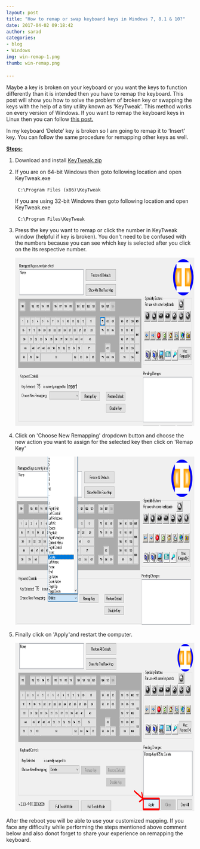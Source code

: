 ```yaml
---
layout: post
title: "How to remap or swap keyboard keys in Windows 7, 8.1 & 10?"
date: 2017-04-02 09:18:42
author: sarad
categories:
- blog
- Windows
img: win-remap-1.png
thumb: win-remap.png

---
```


 Maybe a key is broken on your keyboard or you want the keys to function differently than it is intended then you have to remap the keyboard. This post will show you how to solve the problem of broken key or swapping the keys with the help of a tiny utility known as 'KeyTweak'. This method works on every version of Windows. If you want to remap the keyboard keys in Linux then you can follow <a href="/blog/linux/remap-key-in-linux"> this post.</a>  <!--more-->

In my keyboard ‘Delete’ key is broken so I am going to remap it to ‘Insert’ key. You can follow the same procedure for remapping other keys as well.

<u><b>Steps:</b></u>
1. Download and install <a href="/assets/files/KeyTweak.zip">KeyTweak.zip</a>

2. If you are on 64-bit Windows then goto following location and open KeyTweak.exe

		C:\Program Files (x86)\KeyTweak

	If you are using 32-bit Windows then goto following location and open KeyTweak.exe</p>

		C:\Program Files\KeyTweak

3. Press the key you want to remap or click the number in KeyTweak window (helpful if key is broken). You don't need to be confused with the numbers because you can see which key is selected after you click on the its respective number.

	<img src="/assets/img/blog/win-remap-2.png" width="850" height="450" alt="Insert Key">

4. Click on 'Choose New Remapping' dropdown button and choose the new action you want to assign for the selected key then click on 'Remap Key'

	<img src="/assets/img/blog/win-remap-3.png" width="850" height="450" alt="Delete action">

5. Finally click on 'Apply'and restart the computer.

	<img src="/assets/img/blog/win-remap-5.png" width="850" height="450" alt="apply">

After the reboot you will be able to use your customized mapping. If you face any difficulty while performing the steps mentioned above comment below and also donot forget to share your experience on remapping the keyboard.